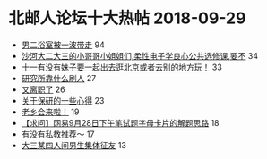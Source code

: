 # 北邮人论坛十大热帖 2018-09-29

- [男二浴室被一波带走](https://bbs.byr.cn/article/Talking/6049789) 94
- [沙河大二大三的小哥哥小姐姐们,柔性电子学良心公共选修课,要不](https://bbs.byr.cn/article/Focus/87462) 34
- [十一有没有妹子要一起出去逛北京或者去别的地方玩！](https://bbs.byr.cn/article/Travel/140268) 33
- [研究所靠什么刷人](https://bbs.byr.cn/article/Job/1991370) 27
- [又离职了](https://bbs.byr.cn/article/Feeling/3081207) 26
- [关于保研的一些心得](https://bbs.byr.cn/article/AimGraduate/1150674) 23
- [老乡会来啦！](https://bbs.byr.cn/article/Zhejiang/156885) 19
- [【求问】网易9月28日下午笔试题字母卡片的解题思路](https://bbs.byr.cn/article/ACM_ICPC/96707) 18
- [有没有私教推荐～](https://bbs.byr.cn/article/Gymnasium/109482) 17
- [大三某四人间男生集体征友](https://bbs.byr.cn/article/Friends/1891422) 13


